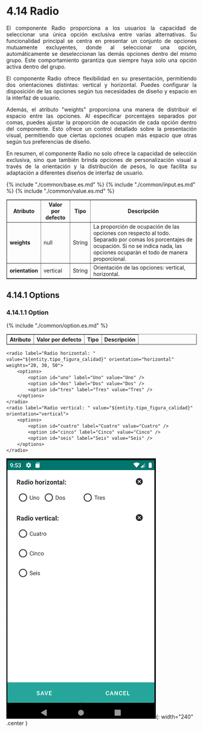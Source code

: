 # 4.14 Radio
<div style="text-align: justify;">
<p>El componente Radio proporciona a los usuarios la capacidad de seleccionar una única opción exclusiva entre varias alternativas. Su funcionalidad principal se centra en presentar un conjunto de opciones mutuamente excluyentes, donde al seleccionar una opción, automáticamente se deseleccionan las demás opciones dentro del mismo grupo. Este comportamiento garantiza que siempre haya solo una opción activa dentro del grupo.</p>
<p>El componente Radio ofrece flexibilidad en su presentación, permitiendo dos orientaciones distintas: vertical y horizontal. Puedes configurar la disposición de las opciones según tus necesidades de diseño y espacio en la interfaz de usuario.</p>
<p>Además, el atributo "weights" proporciona una manera de distribuir el espacio entre las opciones. Al especificar porcentajes separados por comas, puedes ajustar la proporción de ocupación de cada opción dentro del componente. Esto ofrece un control detallado sobre la presentación visual, permitiendo que ciertas opciones ocupen más espacio que otras según tus preferencias de diseño.</p>
<p>En resumen, el componente Radio no solo ofrece la capacidad de selección exclusiva, sino que también brinda opciones de personalización visual a través de la orientación y la distribución de pesos, lo que facilita su adaptación a diferentes diseños de interfaz de usuario.</p>
</div>
<table border="1">
    <thead>
        <tr>
            <th colspan="2">Atributo</th>
            <th>Valor por defecto</th>
            <th>Tipo</th>
            <th>Descripción</th>
         </tr>
    </thead>
    <tbody>
        {% include "./common/base.es.md" %}
        {% include "./common/input.es.md" %}
        {% include "./common/value.es.md" %}
        <tr>
            <td colspan="2"><strong>weights</strong></td>
            <td>null</td>
            <td>String</td>
            <td>La proporción de ocupación de las opciones con respecto al todo. Separado por comas los porcentajes de ocupación. Si no se indica nada, las opciones ocuparán el todo de manera proporcional.</td>
        </tr>
        <tr>
            <td colspan="2"><strong>orientation</strong></td>
            <td>vertical</td>
            <td>String</td>
            <td>Orientación de las opciones: vertical, horizontal.</td>
        </tr>
    </tbody>
</table>

## 4.14.1 Options

### 4.14.1.1 Option
<table border="1">
    <thead>
        <tr>
            <th colspan="2">Atributo</th>
            <th>Valor por defecto</th>
            <th>Tipo</th>
            <th>Descripción</th>
         </tr>
    </thead>
    <tbody>
        {% include "./common/option.es.md" %}
   </tbody>
</table>

    <radio label="Radio horizontal: " value="${entity.tipo_figura_calidad}" orientation="horizontal" weights="20, 30, 50">
        <options>
            <option id="uno" label="Uno" value="Uno" />
            <option id="dos" label="Dos" value="Dos" />
            <option id="tres" label="Tres" value="Tres" />
        </options>
    </radio>
    <radio label="Radio vertical: " value="${entity.tipo_figura_calidad}" orientation="vertical">
        <options>
            <option id="cuatro" label="Cuatro" value="Cuatro" />
            <option id="cinco" label="Cinco" value="Cinco" />
            <option id="seis" label="Seis" value="Seis" />
        </options>
    </radio>

![img.png](../img/radio.png){: width="240" .center } 